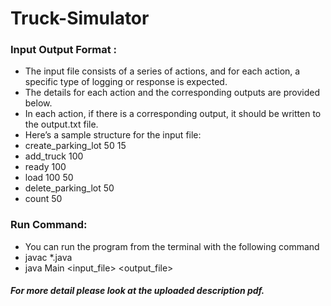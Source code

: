 # Truck-Simulator

### Input Output Format : 
- The input file consists of a series of actions, and for each action, a specific type of logging or response is expected. 
- The details for each action and the corresponding outputs are provided below. 
- In each action, if there is a corresponding output, it should be written to the output.txt file. 
- Here’s a sample structure for the input file:
- create_parking_lot 50 15
- add_truck 100
- ready 100
- load 100 50
- delete_parking_lot 50
- count 50

### Run Command:
- You can run the program from the terminal with the following command
- javac *.java
- java Main <input_file> <output_file>

##### For more detail please look at the uploaded description pdf.
